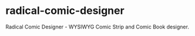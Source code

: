 radical-comic-designer
======================

Radical Comic Designer - WYSIWYG Comic Strip and Comic Book designer.